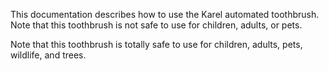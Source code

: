 This documentation describes how to use the Karel automated toothbrush. Note that this toothbrush is not safe to use for children, adults, or pets.

Note that this toothbrush is totally safe to use for children, adults, pets, wildlife, and trees.
